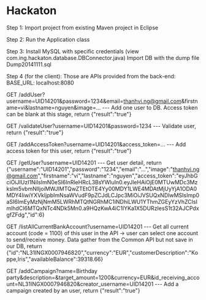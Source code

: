 Hackaton
========

Step 1: Import project from existing Maven project in Eclipse

Step 2: Run the Application class

Step 3: Install MySQL with specific credentials (view com.ing.hackaton.database.DBConnector.java)
Import DB with the dump file Dump20141111.sql

Step 4 (for the client): Those are APIs provided from the back-end: 
BASE_URL: localhost:8080

GET /addUser?username=UID14201&password=1234&email=thanhvi.ng@gmail.com&firstname=vi&lastname=nguyen&image=...
--- Add one user to DB. Access token can be blank at this stage, return 
{"result":"true"}

GET /validateUser?username=UID14201&password=1234
--- Validate user, return 
{"result":"true"}

GET /addAccessToken?username=UID14201&access_token=...
--- Add access token for this user, return
{"result":"true"}

GET /getUser?username=UID14201
--- Get user detail, return
{"username":"UID14201","password":"1234","email":"...","image":"thanhvi.ng@gmail.com","firstname":"vi","lastname":"nguyen","access_token":"eyJhbGciOiJIUzI1NiIsImN0eSI6InRleHRcL3BsYWluIn0.eyJleHAiOjE0MTUwMDc3MzksIm5vbmNlIjoiMWJlMTQwZTEtOTE4Yy00MDY1LWE4MDAtMjUyYjA1ODA0MDY4IiwiYXVkIjpbImNsaWVudF9pZCJdLCJpc3MiOiJVSUQxNDIwMSIsImp0aSI6ImEyMzNjNmM5LWRhMTQtNGRhMC1iNDhiLWU1YThmZGEyYzVhZCIsImlhdCI6MTQxNTc4NDk5Mn0.a9HQzKwA4iC1IYKa1X5DURzIesS1t32AJCPdxgfZFdg","id":6}

GET /listAllCurrentBankAccount?username=UID14201
--- Get all current account (code = 1100) of this user in the API -> user can select one account to send/receive money. Data gather from the Common API but not save in our DB, return
{"id":"NL31INGX0007946820","currency":"EUR","customerDescription":"Koppe,Iris","availableBalance":39318.66}

GET /addCampaign?name=Birthday party&description=&target_amount=1200&currency=EUR&id_receiving_account=NL31INGX0007946820&creator_username=UID14201
--- Add a campaign created by an user, return 
{"result":"true"}

